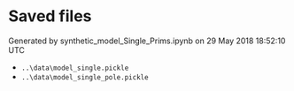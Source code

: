 # Saved files 


Generated by synthetic_model_Single_Prims.ipynb on 29 May 2018 18:52:10 UTC

*  `..\data\model_single.pickle` 
*  `..\data\model_single_pole.pickle` 
